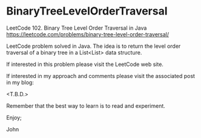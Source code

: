 # BinaryTreeLevelOrderTraversal
LeetCode 102. Binary Tree Level Order Traversal in Java
https://leetcode.com/problems/binary-tree-level-order-traversal/

LeetCode problem solved in Java.
The idea is to return the level order traversal of a binary tree
in a List<List<Integer>> data structure.

If interested in this problem please visit the LeetCode web site.

If interested in my approach and comments please visit the associated
post in my blog:

<T.B.D.>

Remember that the best way to learn is to read and experiment.

Enjoy;

John
